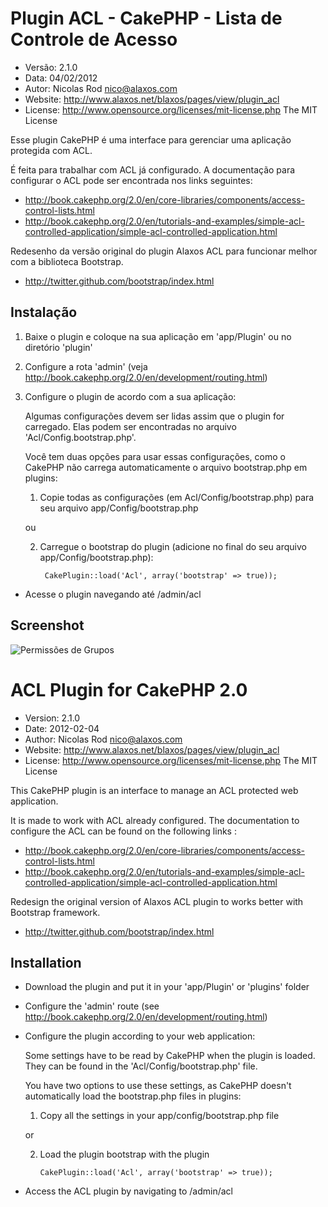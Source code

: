 Plugin ACL - CakePHP - Lista de Controle de Acesso
==================================================

- Versão: 2.1.0
- Data:    04/02/2012
- Autor:   Nicolas Rod <nico@alaxos.com>
- Website: http://www.alaxos.net/blaxos/pages/view/plugin_acl
- License: http://www.opensource.org/licenses/mit-license.php The MIT License

Esse plugin CakePHP é uma interface para gerenciar uma aplicação protegida com ACL.

É feita para trabalhar com ACL já configurado. A documentação para configurar o ACL
pode ser encontrada nos links seguintes:

- http://book.cakephp.org/2.0/en/core-libraries/components/access-control-lists.html
- http://book.cakephp.org/2.0/en/tutorials-and-examples/simple-acl-controlled-application/simple-acl-controlled-application.html

Redesenho da versão original do plugin Alaxos ACL para funcionar melhor com a biblioteca Bootstrap. 
- http://twitter.github.com/bootstrap/index.html

Instalação
----------

1. Baixe o plugin e coloque na sua aplicação em 'app/Plugin' ou no diretório 'plugin'

2. Configure a rota 'admin' (veja http://book.cakephp.org/2.0/en/development/routing.html)

3. Configure o plugin de acordo com a sua aplicação:

    Algumas configurações devem ser lidas assim que o plugin for carregado.
    Elas podem ser encontradas no arquivo 'Acl/Config.bootstrap.php'.

    Você tem duas opções para usar essas configurações, como o CakePHP não carrega
    automaticamente o arquivo bootstrap.php em plugins:

    1. Copie todas as configurações (em Acl/Config/bootstrap.php) para seu arquivo app/Config/bootstrap.php

    ou

    2. Carregue o bootstrap do plugin (adicione no final do seu arquivo app/Config/bootstrap.php):

            CakePlugin::load('Acl', array('bootstrap' => true));

- Acesse o plugin navegando até /admin/acl

Screenshot
----------
![Permissões de Grupos](https://raw.github.com/hewerthomn/alaxos_acl_bootstrap/master/Screenshots/Acl2.png "Permissões de Grupos")



ACL Plugin for CakePHP 2.0
===========================

- Version: 2.1.0
- Date: 2012-02-04
- Author: Nicolas Rod <nico@alaxos.com>
- Website: http://www.alaxos.net/blaxos/pages/view/plugin_acl
- License: http://www.opensource.org/licenses/mit-license.php The MIT License

This CakePHP plugin is an interface to manage an ACL protected web application.

It is made to work with ACL already configured. The documentation to configure the ACL 
can be found on the following links :

- http://book.cakephp.org/2.0/en/core-libraries/components/access-control-lists.html
- http://book.cakephp.org/2.0/en/tutorials-and-examples/simple-acl-controlled-application/simple-acl-controlled-application.html


Redesign the original version of Alaxos ACL plugin to works better with Bootstrap framework.
- http://twitter.github.com/bootstrap/index.html

Installation
-------------

- Download the plugin and put it in your 'app/Plugin' or 'plugins' folder
- Configure the 'admin' route (see http://book.cakephp.org/2.0/en/development/routing.html)
- Configure the plugin according to your web application:

    Some settings have to be read by CakePHP when the plugin is loaded. They can be found
    in the 'Acl/Config/bootstrap.php' file.
    
    You have two options to use these settings, as CakePHP doesn't automatically load 
    the bootstrap.php files in plugins:
    
    1.  Copy all the settings in your app/config/bootstrap.php file
    
    or
    
    2.  Load the plugin bootstrap with the plugin
    
            CakePlugin::load('Acl', array('bootstrap' => true));

- Access the ACL plugin by navigating to /admin/acl